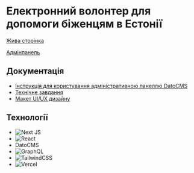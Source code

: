 # Електронний волонтер для допомоги біженцям в Естонії

[Жива сторінка](https://e-volunteer.vercel.app/)

[Адмінпанель](https://volunteer-dev-project.admin.datocms.com/editor)

## Документація

- [Інструкція для користування адміністративною панеллю DatoCMS](https://docs.google.com/document/d/1a2efvPB5CypQbueMePC9Kofa4vN35ceklX-_PpBcvbg/edit)
- [Технічне завдання](https://docs.google.com/document/d/1sHNlGuPbGwLxpySgJk7JI2cPU31XmdUmWFzxjes7PvU/edit)
- [Макет UI/UX дизайну](<https://www.figma.com/file/0L8vMVhlVXjVr44Wrd1dxA/E-VOLUNTEER-(Copy)?node-id=0%3A1&t=36Dg3xfbtPiYAVaU-1>)

## Технології

- ![Next JS](https://img.shields.io/badge/Next-black?style=for-the-badge&logo=next.js&logoColor=white)
- ![React](https://img.shields.io/badge/react-%2320232a.svg?style=for-the-badge&logo=react&logoColor=%2361DAFB)
- DatoCMS
- ![GraphQL](https://img.shields.io/badge/-GraphQL-E10098?style=for-the-badge&logo=graphql&logoColor=white)
- ![TailwindCSS](https://img.shields.io/badge/tailwindcss-%2338B2AC.svg?style=for-the-badge&logo=tailwind-css&logoColor=white)
- ![Vercel](https://img.shields.io/badge/vercel-%23000000.svg?style=for-the-badge&logo=vercel&logoColor=white)
